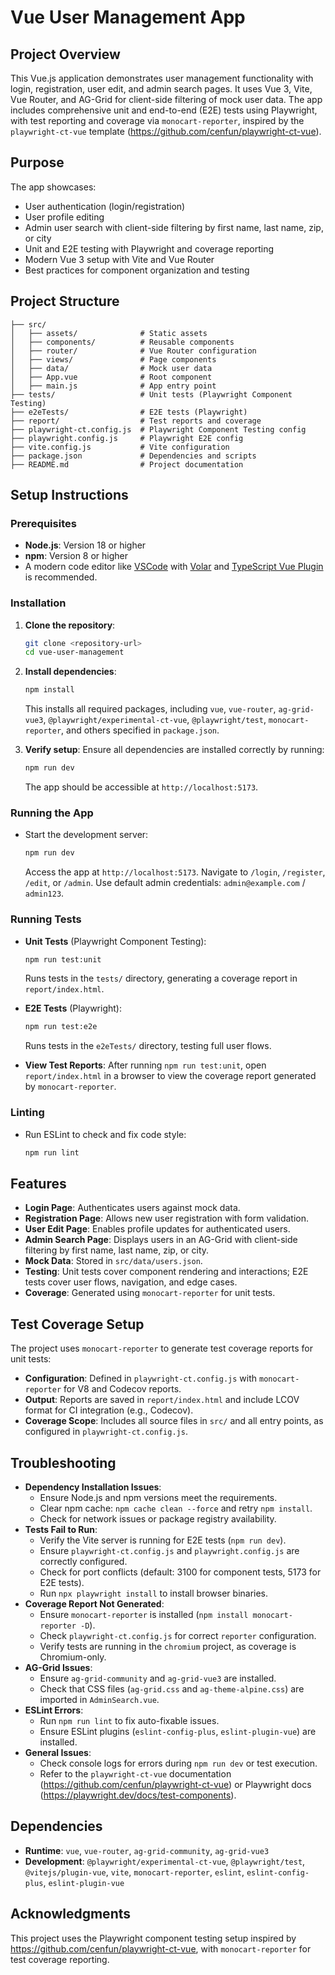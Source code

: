 # Vue User Management App

## Project Overview
This Vue.js application demonstrates user management functionality with login, registration, user edit, and admin search pages. It uses Vue 3, Vite, Vue Router, and AG-Grid for client-side filtering of mock user data. The app includes comprehensive unit and end-to-end (E2E) tests using Playwright, with test reporting and coverage via `monocart-reporter`, inspired by the `playwright-ct-vue` template (https://github.com/cenfun/playwright-ct-vue).

## Purpose
The app showcases:
- User authentication (login/registration)
- User profile editing
- Admin user search with client-side filtering by first name, last name, zip, or city
- Unit and E2E testing with Playwright and coverage reporting
- Modern Vue 3 setup with Vite and Vue Router
- Best practices for component organization and testing

## Project Structure
```
├── src/
│   ├── assets/              # Static assets
│   ├── components/          # Reusable components
│   ├── router/              # Vue Router configuration
│   ├── views/               # Page components
│   ├── data/                # Mock user data
│   ├── App.vue              # Root component
│   ├── main.js              # App entry point
├── tests/                   # Unit tests (Playwright Component Testing)
├── e2eTests/                # E2E tests (Playwright)
├── report/                  # Test reports and coverage
├── playwright-ct.config.js  # Playwright Component Testing config
├── playwright.config.js     # Playwright E2E config
├── vite.config.js           # Vite configuration
├── package.json             # Dependencies and scripts
├── README.md                # Project documentation
```

## Setup Instructions

### Prerequisites
- **Node.js**: Version 18 or higher
- **npm**: Version 8 or higher
- A modern code editor like [VSCode](https://code.visualstudio.com/) with [Volar](https://marketplace.visualstudio.com/items?itemName=Vue.volar) and [TypeScript Vue Plugin](https://marketplace.visualstudio.com/items?itemName=Vue.vscode-typescript-vue-plugin) is recommended.

### Installation
1. **Clone the repository**:
   ```bash
   git clone <repository-url>
   cd vue-user-management
   ```

2. **Install dependencies**:
   ```bash
   npm install
   ```
   This installs all required packages, including `vue`, `vue-router`, `ag-grid-vue3`, `@playwright/experimental-ct-vue`, `@playwright/test`, `monocart-reporter`, and others specified in `package.json`.

3. **Verify setup**:
   Ensure all dependencies are installed correctly by running:
   ```bash
   npm run dev
   ```
   The app should be accessible at `http://localhost:5173`.

### Running the App
- Start the development server:
  ```bash
  npm run dev
  ```
  Access the app at `http://localhost:5173`. Navigate to `/login`, `/register`, `/edit`, or `/admin`. Use default admin credentials: `admin@example.com` / `admin123`.

### Running Tests
- **Unit Tests** (Playwright Component Testing):
  ```bash
  npm run test:unit
  ```
  Runs tests in the `tests/` directory, generating a coverage report in `report/index.html`.

- **E2E Tests** (Playwright):
  ```bash
  npm run test:e2e
  ```
  Runs tests in the `e2eTests/` directory, testing full user flows.

- **View Test Reports**:
  After running `npm run test:unit`, open `report/index.html` in a browser to view the coverage report generated by `monocart-reporter`.

### Linting
- Run ESLint to check and fix code style:
  ```bash
  npm run lint
  ```

## Features
- **Login Page**: Authenticates users against mock data.
- **Registration Page**: Allows new user registration with form validation.
- **User Edit Page**: Enables profile updates for authenticated users.
- **Admin Search Page**: Displays users in an AG-Grid with client-side filtering by first name, last name, zip, or city.
- **Mock Data**: Stored in `src/data/users.json`.
- **Testing**: Unit tests cover component rendering and interactions; E2E tests cover user flows, navigation, and edge cases.
- **Coverage**: Generated using `monocart-reporter` for unit tests.

## Test Coverage Setup
The project uses `monocart-reporter` to generate test coverage reports for unit tests:
- **Configuration**: Defined in `playwright-ct.config.js` with `monocart-reporter` for V8 and Codecov reports.
- **Output**: Reports are saved in `report/index.html` and include LCOV format for CI integration (e.g., Codecov).
- **Coverage Scope**: Includes all source files in `src/` and all entry points, as configured in `playwright-ct.config.js`.

## Troubleshooting
- **Dependency Installation Issues**:
  - Ensure Node.js and npm versions meet the requirements.
  - Clear npm cache: `npm cache clean --force` and retry `npm install`.
  - Check for network issues or package registry availability.
- **Tests Fail to Run**:
  - Verify the Vite server is running for E2E tests (`npm run dev`).
  - Ensure `playwright-ct.config.js` and `playwright.config.js` are correctly configured.
  - Check for port conflicts (default: 3100 for component tests, 5173 for E2E tests).
  - Run `npx playwright install` to install browser binaries.
- **Coverage Report Not Generated**:
  - Ensure `monocart-reporter` is installed (`npm install monocart-reporter -D`).
  - Check `playwright-ct.config.js` for correct `reporter` configuration.
  - Verify tests are running in the `chromium` project, as coverage is Chromium-only.
- **AG-Grid Issues**:
  - Ensure `ag-grid-community` and `ag-grid-vue3` are installed.
  - Check that CSS files (`ag-grid.css` and `ag-theme-alpine.css`) are imported in `AdminSearch.vue`.
- **ESLint Errors**:
  - Run `npm run lint` to fix auto-fixable issues.
  - Ensure ESLint plugins (`eslint-config-plus`, `eslint-plugin-vue`) are installed.
- **General Issues**:
  - Check console logs for errors during `npm run dev` or test execution.
  - Refer to the `playwright-ct-vue` documentation (https://github.com/cenfun/playwright-ct-vue) or Playwright docs (https://playwright.dev/docs/test-components).

## Dependencies
- **Runtime**: `vue`, `vue-router`, `ag-grid-community`, `ag-grid-vue3`
- **Development**: `@playwright/experimental-ct-vue`, `@playwright/test`, `@vitejs/plugin-vue`, `vite`, `monocart-reporter`, `eslint`, `eslint-config-plus`, `eslint-plugin-vue`

## Acknowledgments
This project uses the Playwright component testing setup inspired by https://github.com/cenfun/playwright-ct-vue, with `monocart-reporter` for test coverage reporting.